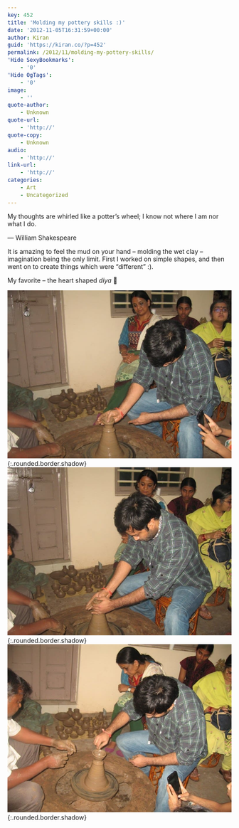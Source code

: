 ```yaml
---
key: 452
title: 'Molding my pottery skills :)'
date: '2012-11-05T16:31:59+00:00'
author: Kiran
guid: 'https://kiran.co/?p=452'
permalink: /2012/11/molding-my-pottery-skills/
'Hide SexyBookmarks':
    - '0'
'Hide OgTags':
    - '0'
image:
    - ''
quote-author:
    - Unknown
quote-url:
    - 'http://'
quote-copy:
    - Unknown
audio:
    - 'http://'
link-url:
    - 'http://'
categories:
    - Art
    - Uncategorized
---
```


My thoughts are whirled like a potter’s wheel; I know not where I am nor what I do.

— William Shakespeare

It is amazing to feel the mud on your hand – molding the wet clay – imagination being the only limit. First I worked on simple shapes, and then went on to create things which were “different” :).

My favorite – the heart shaped *diya* 🙂

[![](/assets/images/2012/11/IMG_1873.jpg "IMG_1873")](/assets/images/2012/11/IMG_1873.jpg){:.rounded.border.shadow}
[![](/assets/images/2012/11/IMG_1874.jpg "IMG_1874")](/assets/images/2012/11/IMG_1874.jpg){:.rounded.border.shadow}
[![](/assets/images/2012/11/IMG_1875.jpg "IMG_1875")](/assets/images/2012/11/IMG_1875.jpg){:.rounded.border.shadow}